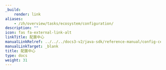```yaml
---
_build:
    render: link
aliases:
    - /zh/overview/tasks/ecosystem/configuration/
description: ""
icon: fas fa-external-link-alt
linkTitle: 配置中心
manualLinkRelref: ../../../docs3-v2/java-sdk/reference-manual/config-center/
manualLinkTarget: _blank
title: 配置中心
type: docs
weight: 31
---
```

